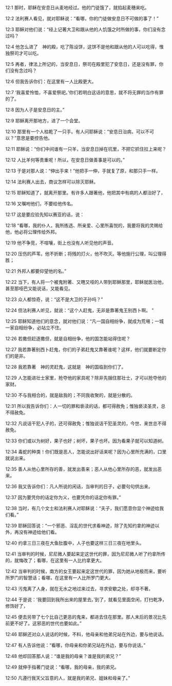 <a id="1"></a>12:1  那时，耶稣在安息日从麦地经过。他的门徒饿了，就掐起麦穗来吃。  

<a id="2"></a>12:2  法利赛人看见，就对耶稣说：“看哪，你的门徒做安息日不可做的事了！”  

<a id="3"></a>12:3  耶稣对他们说：“经上记著大卫和跟从他的人饥饿之时所做的事，你们没有念过吗？  

<a id="4"></a>12:4  他怎么进了　神的殿，吃了陈设饼，这饼不是他和跟从他的人可以吃得，惟独祭司才可以吃。　  

<a id="5"></a>12:5  再者，律法上所记的，当安息日，祭司在殿里犯了安息日，还是没有罪，你们没有念过吗？  

<a id="6"></a>12:6  但我告诉你们：在这里有一人比殿更大。  

<a id="7"></a>12:7  ‘我喜爱怜恤，不喜爱祭祀。’你们若明白这话的意思，就不将无罪的当作有罪的了。  

<a id="8"></a>12:8  因为人子是安息日的主。”  

<a id="9"></a>12:9  耶稣离开那地方，进了一个会堂。  

<a id="10"></a>12:10  那里有一个人枯乾了一只手。有人问耶稣说：“安息日治病，可以不可以？”意思是要控告他。  

<a id="11"></a>12:11  耶稣说：“你们中间谁有一只羊，当安息日掉在坑里，不把它抓住拉上来呢？  

<a id="12"></a>12:12  人比羊何等贵重呢！所以，在安息日做善事是可以的。”  

<a id="13"></a>12:13  于是对那人说：“伸出手来！”他把手一伸，手就复了原，和那只手一样。  

<a id="14"></a>12:14  法利赛人出去，商议怎样可以除灭耶稣。　  

<a id="15"></a>12:15  耶稣知道了，就离开那里。有许多人跟著他，他把其中有病的人都治好了，  

<a id="16"></a>12:16  又嘱咐他们，不要给他传名。  

<a id="17"></a>12:17  这是要应验先知以赛亚的话，说：  

<a id="18"></a>12:18  “看哪，我的仆人，我所拣选、所亲爱、心里所喜悦的，我要将我的灵赐给他，他必将公理传给外邦。  

<a id="19"></a>12:19  他不争竞，不喧嚷，街上也没有人听见他的声音。  

<a id="20"></a>12:20  压伤的芦苇，他不折断；将残的灯火，他不吹灭。等他施行公理，叫公理得胜；  

<a id="21"></a>12:21  外邦人都要仰望他的名。”  

<a id="22"></a>12:22  当下，有人将一个被鬼附著、又瞎又哑的人带到耶稣那里，耶稣就医治他，甚至那哑巴又能说话，又能看见。  

<a id="23"></a>12:23  众人都惊奇，说：“这不是大卫的子孙吗？”  

<a id="24"></a>12:24  但法利赛人听见，就说：“这个人赶鬼，无非是靠著鬼王别西卜啊。 ”  

<a id="25"></a>12:25  耶稣知道他们的意念，就对他们说：“凡一国自相纷争，就成为荒埸；一城一家自相纷争，必站立不住。  

<a id="26"></a>12:26  若撒但赶逐撒但，就是自相纷争，他的国怎能站得住呢？  

<a id="27"></a>12:27  我若靠著别西卜赶鬼，你们的子弟赶鬼又靠著谁呢？这样，他们就要断定你们的是非。  

<a id="28"></a>12:28  我若靠著　神的灵赶鬼，这就是　神的国临到你们了。  

<a id="29"></a>12:29  人怎能进壮士家里，抢夺他的家具呢？除非先捆住那壮士，才可以抢夺他的家财。  

<a id="30"></a>12:30  不与我相合的，就是敌我的；不同我收聚的，就是分散的。  

<a id="31"></a>12:31  所以我告诉你们：人一切的罪和亵渎的话，都可得赦免；惟独亵渎圣灵，总不得赦免。  

<a id="32"></a>12:32  凡说话干犯人子的，还可得赦免；惟独说话干犯圣灵的，今世、来世总不得赦免。  

<a id="33"></a>12:33  你们或以为树好，果子也好；树坏，果子也坏。因为看果子就可以知道树。  

<a id="34"></a>12:34  毒蛇的种类！你们既是恶人，怎能说出好话来呢？因为心里所充满的，口里就说出来。  

<a id="35"></a>12:35  善人从他心里所存的善，就发出善来；恶人从他心里所存的恶，就发出恶来。  

<a id="36"></a>12:36  我又告诉你们：凡人所说的闲话，当审判的日子，必要句句供出来。  

<a id="37"></a>12:37  因为要凭你的话定你为义，也要凭你的话定你有罪。”  

<a id="38"></a>12:38  当时，有几个文士和法利赛人对耶稣说：“夫子，我们愿意你显个神迹给我们看。”  

<a id="39"></a>12:39  耶稣回答说：“一个邪恶、淫乱的世代求看神迹，除了先知约拿的神迹以外，再没有神迹给他们看。  

<a id="40"></a>12:40  约拿三日三夜在大鱼肚腹中，人子也要这样三日三夜在地里头。  

<a id="41"></a>12:41  当审判的时候，尼尼微人要起来定这世代的罪，因为尼尼微人听了约拿所传的，就悔改了；看哪，在这里有一人比约拿更大。  

<a id="42"></a>12:42  当审判的时候，南方的女王要起来定这世代的罪，因为她从地极而来，要听所罗门的智慧话；看哪，在这里有一人比所罗门更大。  

<a id="43"></a>12:43  污鬼离了人身，就在无水之地过来过去，寻求安歇之处，却寻不著。  

<a id="44"></a>12:44  于是说：‘我要回到我所出来的屋里去。’到了，就看见里面空闲，打扫乾净，修饰好了，  

<a id="45"></a>12:45  便去另带了七个比自己更恶的鬼来，都进去住在那里。那人末后的景况比先前更不好了。这邪恶的世代也要如此。”  

<a id="46"></a>12:46  耶稣还对众人说话的时候，不料，他母亲和他弟兄站在外边，要与他说话。  

<a id="47"></a>12:47  有人告诉他说：“看哪，你母亲和你弟兄站在外边，要与你说话。”  

<a id="48"></a>12:48  他却回答那人说：“谁是我的母亲？谁是我的弟兄？”　  

<a id="49"></a>12:49  就伸手指著门徒说：“看哪，我的母亲，我的弟兄。  

<a id="50"></a>12:50  凡遵行我天父旨意的人，就是我的弟兄、姐妹和母亲了。”  
